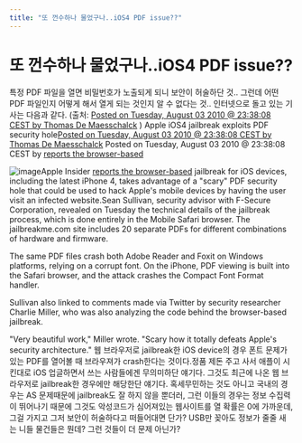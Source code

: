 ```yaml
---
title: "또 껀수하나 물었구나..iOS4 PDF issue??"
---
```

# 또 껀수하나 물었구나..iOS4 PDF issue??

특정 PDF 파일을 열면 비밀번호가 노출되게 되니 보안이 허술하단 것..
그런데 어떤 PDF 파일인지 어떻게 해서 열게 되는 것인지 알 수 없다는 것..
인터넷으로 돌고 있는 기사는 다음과 같다. (출처: [Posted on Tuesday, August 03 2010 @ 23:38:08 CEST by Thomas De Maesschalck](http://www.dvhardware.net/backend.php)
)
Apple iOS4 jailbreak exploits PDF security hole[Posted on Tuesday, August 03 2010 @ 23:38:08 CEST by Thomas De Maesschalck](http://www.dvhardware.net/backend.php)
Posted on Tuesday, August 03 2010 @ 23:38:08 CEST by [reports the browser-based](http://www.appleinsider.com/articles/10/08/03/browser_based_ios_jailbreak_utilizes_scary_pdf_security_hole.html)


![image](/assets/images/86a153906d477a983587a6757e769770.jpg)Apple Insider [reports the browser-based](http://www.appleinsider.com/articles/10/08/03/browser_based_ios_jailbreak_utilizes_scary_pdf_security_hole.html)
 jailbreak for iOS devices, including the latest iPhone 4, takes advantage of a "scary" PDF security hole that could be used to hack Apple's mobile devices by having the user visit an infected website.Sean Sullivan, security advisor with F-Secure Corporation, revealed on Tuesday the technical details of the jailbreak process, which is done entirely in the Mobile Safari browser. The jailbreakme.com site includes 20 separate PDFs for different combinations of hardware and firmware. 

The same PDF files crash both Adobe Reader and Foxit on Windows platforms, relying on a corrupt font. On the iPhone, PDF viewing is built into the Safari browser, and the attack crashes the Compact Font Format handler. 

Sullivan also linked to comments made via Twitter by security researcher Charlie Miller, who was also analyzing the code behind the browser-based jailbreak. 

"Very beautiful work," Miller wrote. "Scary how it totally defeats Apple's security architecture."
웹 브라우저로 jailbreak한 iOS device의 경우 폰트 문제가 있는 PDF를 열어볼 때 브라우져가 crash한다는 것이다.정품 제돈 주고 사서 애플이 시킨대로 iOS 업글하면서 쓰는 사람들에겐 무의미하단 얘기다. 그것도 최근에 나온 웹 브라우저로 jailbreak한 경우에만 해당한단 얘기다.
혹세무민하는 것도 아니고 국내의 경우는 AS 문제때문에 jailbreak도 잘 하지 않을 뿐더러, 그런 이들의 경우는 정보 수집력이 뛰어나기 때문에 그것도 악성코드가 심어져있는 웹사이트를 열 확률은 0에 가까운데, 그걸 가지고 그저 보안이 허술하다고 떠들어대면 단가?
USB만 꽂아도 정보가 줄줄 새는 니들 물건들은 뭔데? 그런 것들이 더 문제 아닌가?



